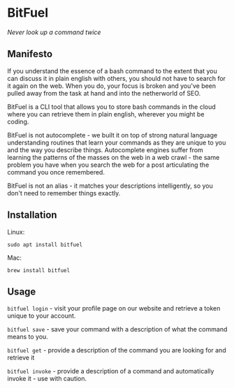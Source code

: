 # BitFuel

*Never look up a command twice*

## Manifesto

If you understand the essence of a bash command to the extent that you can discuss it in plain english with others, you should not have to search for it again on the web. When you do, your focus is broken and you've been pulled away from the task at hand and into the netherworld of SEO.

BitFuel is a CLI tool that allows you to store bash commands in the cloud where you can retrieve them in plain english, wherever you might be coding.

BitFuel is not autocomplete - we built it on top of strong natural language understanding routines that learn your commands as they are unique to you and the way you describe things. Autocomplete engines suffer from learning the patterns of the masses on the web in a web crawl - the same problem you have when you search the web for a post articulating the command you once remembered.

BitFuel is not an alias - it matches your descriptions intelligently, so you don't need to remember things exactly.

## Installation

Linux:

```
sudo apt install bitfuel
```

Mac:

```
brew install bitfuel
```

## Usage

`bitfuel login` - visit your profile page on our website and retrieve a token unique to your account.

`bitfuel save` - save your command with a description of what the command means to you.

`bitfuel get` - provide a description of the command you are looking for and retrieve it

`bitfuel invoke` - provide a description of a command and automatically invoke it - use with caution.

